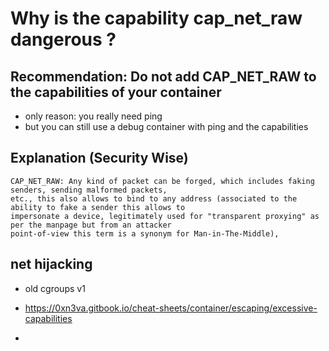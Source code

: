 # Why is the capability cap_net_raw dangerous ?

## Recommendation: Do not add CAP_NET_RAW to the capabilities of your container

   * only reason: you really need ping
   * but you can still use a debug container with ping and the capabilities


## Explanation (Security Wise)

```
CAP_NET_RAW: Any kind of packet can be forged, which includes faking senders, sending malformed packets,
etc., this also allows to bind to any address (associated to the ability to fake a sender this allows to
impersonate a device, legitimately used for "transparent proxying" as per the manpage but from an attacker
point-of-view this term is a synonym for Man-in-The-Middle),
```

## net hijacking

  * old cgroups v1
  * https://0xn3va.gitbook.io/cheat-sheets/container/escaping/excessive-capabilities

  * 
